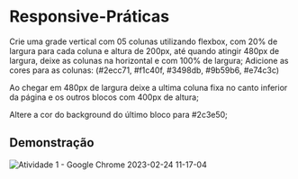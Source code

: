 
# Responsive-Práticas

Crie uma grade vertical com 05 colunas utilizando flexbox, com 20% de largura para cada coluna e altura de 200px, até quando atingir 480px de largura, deixe as colunas na horizontal e com 100% de largura; Adicione as cores para as colunas: (#2ecc71, #f1c40f, #3498db, #9b59b6, #e74c3c)


Ao chegar em 480px de largura deixe a ultima coluna fixa no canto inferior da página e os outros blocos com 400px de altura;

Altere a cor do background do último bloco para #2c3e50;

## Demonstração

![Atividade 1 - Google Chrome 2023-02-24 11-17-04](https://user-images.githubusercontent.com/85042179/221202917-58838697-d85e-43bf-9ed2-a83155b23432.gif)

